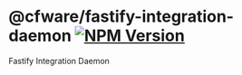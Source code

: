 # @cfware/fastify-integration-daemon [![NPM Version][npm-image]][npm-url]

Fastify Integration Daemon

[npm-image]: https://img.shields.io/npm/v/@cfware/fastify-integration-daemon.svg
[npm-url]: https://npmjs.org/package/@cfware/fastify-integration-daemon
